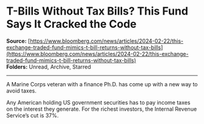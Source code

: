 # T-Bills Without Tax Bills? This Fund Says It Cracked the Code

**Source:** [https://www.bloomberg.com/news/articles/2024-02-22/this-exchange-traded-fund-mimics-t-bill-returns-without-tax-bills](https://www.bloomberg.com/news/articles/2024-02-22/this-exchange-traded-fund-mimics-t-bill-returns-without-tax-bills)  
**Folders:** Unread, Archive, Starred  

---

<div><p>A Marine Corps veteran with a finance Ph.D. has come up with a new way to avoid taxes.</p><p>Any American holding US government securities has to pay income taxes on the interest they generate. For the richest investors, the Internal Revenue Service’s cut is 37%.</p></div>